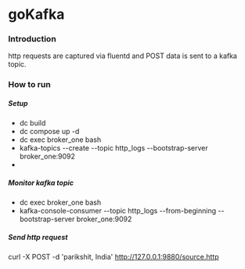 # goKafka

### Introduction
http requests are captured via fluentd and POST data is sent to a kafka topic.

### How to run
##### Setup
* dc build
* dc compose up -d
* dc exec broker_one bash
* kafka-topics --create --topic http_logs --bootstrap-server broker_one:9092
* 

##### Monitor kafka topic
* dc exec broker_one bash
* kafka-console-consumer --topic http_logs --from-beginning --bootstrap-server broker_one:9092

##### Send http request
curl -X POST -d 'parikshit, India' http://127.0.0.1:9880/source.http
